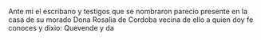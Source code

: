 Ante mi el escribano y testigos que se nombraron parecio presente en la casa de su morado Dona Rosalia de Cordoba vecina de ello a quien doy fe conoces y dixio: Quevende y da